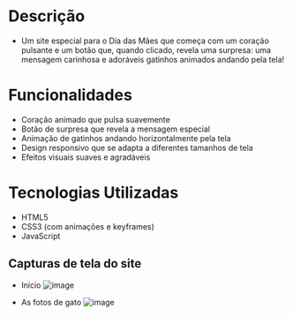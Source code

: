 # Descrição
- Um site especial para o Dia das Mães que começa com um coração pulsante e um botão que, quando clicado, revela uma surpresa: uma mensagem carinhosa e adoráveis gatinhos animados andando pela tela!

# Funcionalidades
- Coração animado que pulsa suavemente
- Botão de surpresa que revela a mensagem especial
- Animação de gatinhos andando horizontalmente pela tela
- Design responsivo que se adapta a diferentes tamanhos de tela
- Efeitos visuais suaves e agradáveis

# Tecnologias Utilizadas
- HTML5
- CSS3 (com animações e keyframes)
- JavaScript

## Capturas de tela do site
- Início
![image](https://github.com/user-attachments/assets/28b93c01-cc97-4ea2-9d3f-3ae3366c31bb)

- As fotos de gato
![image](https://github.com/user-attachments/assets/b4efb966-ac59-42e9-b7d1-0d8bd8911c72)
